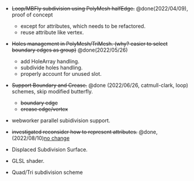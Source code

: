 - <s>Loop/MBFly subdivision using PolyMesh halfEdge.</s> @done(2022/04/09), proof of concept 
     - except for attributes, which needs to be refactored.
     - reuse attribute like vertex.

- <s>Holes management in PolyMesh/TriMesh. (why? easier to select boundary edges as group)</s> @done(2022/05/26)
     - add HoleArray handling.
     - subdivide holes handling. 
     - properly account for unused slot.

- <s>Support Boundary and Crease.</s> @done (2022/06/26, catmull-clark, loop) schemes, skip modified butterfly.
     - <s>boundary edge</s>
     - <s>crease edge/vertex</s>

- webworker parallel subidivision support. 

- <s>investigated reconsider how to represent attributes.</s> @done, (2022/08/10)[no change](uv_texcoord.md)

- Displaced Subdivision Surface.

- GLSL shader.

- Quad/Tri subdivision scheme
